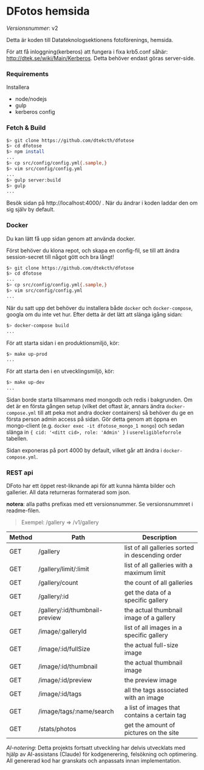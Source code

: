 
DFotos hemsida
===============

*Versionsnummer*: v2

Detta är koden till Datateknologsektionens fotoförenings, hemsida.

För att få inloggning(kerberos) att fungera i fixa krb5.conf såhär: http://dtek.se/wiki/Main/Kerberos.
Detta behöver endast göras server-side.

### Requirements
Installera

* node/nodejs
* gulp
* kerberos config

### Fetch & Build
```bash
$> git clone https://github.com/dtekcth/dfotose
$> cd dfotose
$> npm install
...
$> cp src/config/config.yml{.sample,}
$> vim src/config/config.yml
...
$> gulp server:build
$> gulp
...
```

Besök sidan på http://localhost:4000/ . När du ändrar i koden laddar den om sig själv by default.


### Docker
Du kan lätt få upp sidan genom att använda docker.

Först behöver du klona repot, och skapa en config-fil, se till att ändra session-secret till något gött
och bra långt!

```bash
$> git clone https://github.com/dtekcth/dfotose
$> cd dfotose
...
$> cp src/config/config.yml{.sample,}
$> vim src/config/config.yml
...
```

När du satt upp det behöver du installera både `docker` och `docker-compose`, googla om du inte vet hur.
Efter detta är det lätt att slänga igång sidan:

```bash
$> docker-compose build
...
```

För att starta sidan i en produktionsmiljö, kör:

```bash
$> make up-prod
...
```

För att starta den i en utvecklingsmiljö, kör:

```bash
$> make up-dev
...
```

Sidan borde starta tillsammans med mongodb och redis i bakgrunden. Om det är en första gången setup (vilket det oftast är, annars ändra
`docker-compose.yml` till att peka mot andra docker containers) så behöver du ge en första
person admin access på sidan. Gör detta genom att öppna en mongo-client (e.g. `docker exec -it dfotose_mongo_1 mongo`)
och sedan slänga in `{ cid: '<ditt cid>, role: 'Admin' }` i `usereligibleforrole` tabellen.

Sidan exponeras på port 4000 by default, vilket går att ändra i `docker-compose.yml`.


### REST api

DFoto har ett öppet rest-liknande api för att kunna hämta bilder och gallerier. All data returneras formaterad som json.

**notera**: alla paths prefixas med ett versionsnummer. Se versionsnummret i readme-filen.

> Exempel: /gallery => /v1/gallery



| Method | Path                           | Description                              |
| ------ | ------------------------------ | ---------------------------------------- |
| GET    | /gallery                       | list of all galleries sorted in descending order |
| GET    | /gallery/limit/:limit          | list of all galleries with a maximum limit |
| GET    | /gallery/count                 | the count of all galleries               |
| GET    | /gallery/:id                   | get the data of a specific gallery       |
| GET    | /gallery/:id/thumbnail-preview | the actual thumbnail image of a gallery  |
| GET    | /image/:galleryId              | list of all images in a specific gallery |
| GET    | /image/:id/fullSize            | the actual full-size image               |
| GET    | /image/:id/thumbnail           | the actual thumbnail image               |
| GET    | /image/:id/preview             | the preview image                        |
| GET    | /image/:id/tags                | all the tags associated with an image    |
| GET    | /image/tags/:name/search       | a list of images that contains a certain tag |
| GET    | /stats/photos                  | get the amount of pictures on the site   |

*AI-notering*: Detta projekts fortsatt utveckling har delvis utvecklats med hjälp av AI-assistans (Claude) för kodgenerering, felsökning och optimering. All genererad kod har granskats och anpassats innan implementation.

